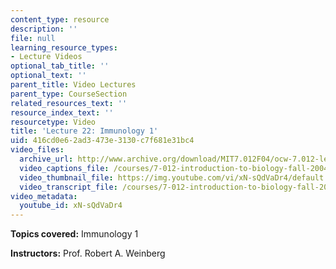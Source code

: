 ```yaml
---
content_type: resource
description: ''
file: null
learning_resource_types:
- Lecture Videos
optional_tab_title: ''
optional_text: ''
parent_title: Video Lectures
parent_type: CourseSection
related_resources_text: ''
resource_index_text: ''
resourcetype: Video
title: 'Lecture 22: Immunology 1'
uid: 416cd0e6-2ad3-473e-3130-c7f681e31bc4
video_files:
  archive_url: http://www.archive.org/download/MIT7.012F04/ocw-7.012-lec22-03nov2004-220k.mp4
  video_captions_file: /courses/7-012-introduction-to-biology-fall-2004/5aab3cb34cea594ba6236e6818d5133c_xN-sQdVaDr4.vtt
  video_thumbnail_file: https://img.youtube.com/vi/xN-sQdVaDr4/default.jpg
  video_transcript_file: /courses/7-012-introduction-to-biology-fall-2004/737bac03eb0a051199dbcf76e469c273_xN-sQdVaDr4.pdf
video_metadata:
  youtube_id: xN-sQdVaDr4
---
```


**Topics covered:** Immunology 1

**Instructors:** Prof. Robert A. Weinberg